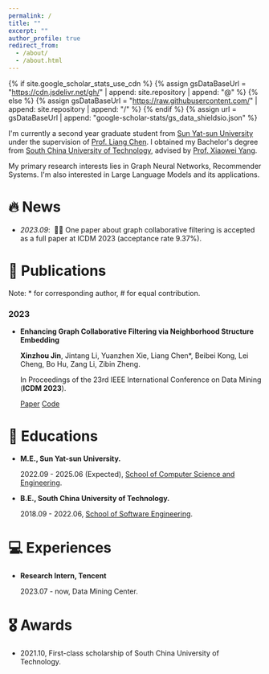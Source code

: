 ```yaml
---
permalink: /
title: ""
excerpt: ""
author_profile: true
redirect_from: 
  - /about/
  - /about.html
---
```


{% if site.google_scholar_stats_use_cdn %}
{% assign gsDataBaseUrl = "https://cdn.jsdelivr.net/gh/" | append: site.repository | append: "@" %}
{% else %}
{% assign gsDataBaseUrl = "https://raw.githubusercontent.com/" | append: site.repository | append: "/" %}
{% endif %}
{% assign url = gsDataBaseUrl | append: "google-scholar-stats/gs_data_shieldsio.json" %}

<span class='anchor' id='about-me'></span>

I'm currently a second year graduate student from [Sun Yat-sun University](https://www.sysu.edu.cn) under the supervision of [Prof. Liang Chen](https://chenliang.tech).
I obtained my Bachelor's degree from [South China University of Technology](https://www.scut.edu.cn/), advised by [Prof. Xiaowei Yang](https://www2.scut.edu.cn/sse/2018/0615/c16788a270764/page.htm).

My primary research interests lies in Graph Neural Networks, Recommender Systems. I'm also interested in Large Language Models and its applications.


# 🔥 News
- *2023.09*: &nbsp;🎉🎉 One paper about graph collaborative filtering is accepted as a full paper at ICDM 2023 (acceptance rate 9.37%).

# 📝 Publications 

Note: * for corresponding author, # for equal contribution.

### 2023

- **Enhancing Graph Collaborative Filtering via Neighborhood Structure Embedding**

  **Xinzhou Jin**, Jintang Li, Yuanzhen Xie, Liang Chen*, Beibei Kong, Lei Cheng, Bo Hu, Zang Li, Zibin Zheng.

  In Proceedings of the 23rd IEEE International Conference on Data Mining (**ICDM 2023**).

  [Paper]() [Code](https://github.com/downeykking/NSE)

# 📖 Educations
- **M.E., Sun Yat-sun University.**

  2022.09 - 2025.06 (Expected), [School of Computer Science and Engineering](https://cse.sysu.edu.cn/).

- **B.E., South China University of Technology.**

  2018.09 - 2022.06, [School of Software Engineering](https://www2.scut.edu.cn/sse/).


# 💻 Experiences
- **Research Intern, Tencent**

  2023.07 - now, Data Mining Center.

# 🎖 Awards

- 2021.10, First-class scholarship of South China University of Technology.

